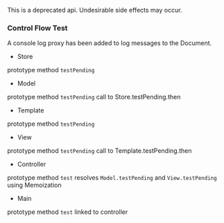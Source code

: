 This is a deprecated api. Undesirable side effects may occur.


### Control Flow Test

A console log proxy has been added to log messages to the Document.

- Store

prototype method `testPending`

- Model

prototype method `testPending` call to Store.testPending.then

- Template

prototype method `testPending`

- View

prototype method `testPending` call to Template.testPending.then

- Controller

prototype method `test` resolves `Model.testPending` and `View.testPending` using Memoization 


- Main

prototype method `test` linked to controller
